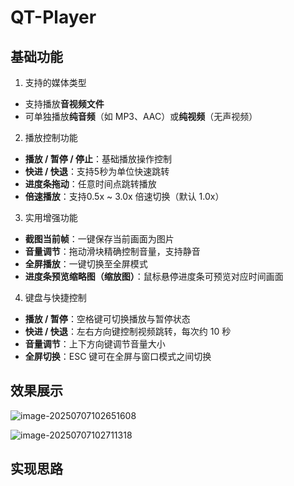 # QT-Player

## 基础功能

1. 支持的媒体类型

- 支持播放**音视频文件**
- 可单独播放**纯音频**（如 MP3、AAC）或**纯视频**（无声视频）

2. 播放控制功能

- **播放 / 暂停 / 停止**：基础播放操作控制
- **快进 / 快退**：支持5秒为单位快速跳转
- **进度条拖动**：任意时间点跳转播放
- **倍速播放**：支持0.5x ~ 3.0x 倍速切换（默认 1.0x）

3. 实用增强功能

- **截图当前帧**：一键保存当前画面为图片
- **音量调节**：拖动滑块精确控制音量，支持静音
- **全屏播放**：一键切换至全屏模式
- **进度条预览缩略图（缩放图）**：鼠标悬停进度条可预览对应时间画面

4. 键盘与快捷控制

- **播放 / 暂停**：空格键可切换播放与暂停状态
- **快进 / 快退**：左右方向键控制视频跳转，每次约 10 秒
- **音量调节**：上下方向键调节音量大小
- **全屏切换**：ESC 键可在全屏与窗口模式之间切换

## 效果展示

![image-20250707102651608](.\images\image-20250707102651608.png)

![image-20250707102711318](.\images\image-20250707102711318.png)

## 实现思路



